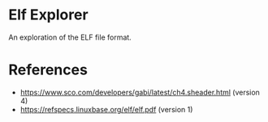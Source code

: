 # Elf Explorer

An exploration of the ELF file format.


# References
- https://www.sco.com/developers/gabi/latest/ch4.sheader.html (version 4)
- https://refspecs.linuxbase.org/elf/elf.pdf (version 1)

